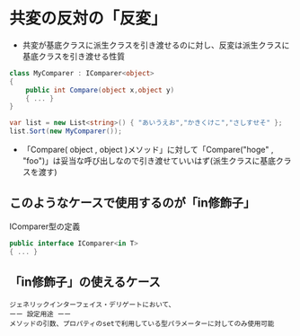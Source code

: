 # 共変の反対の「反変」

-  共変が基底クラスに派生クラスを引き渡せるのに対し、反変は派生クラスに基底クラスを引き渡せる性質

```C#
class MyComparer : IComparer<object>
{
	public int Compare(object x,object y)
	{ ... }
}

var list = new List<string>() { "あいうえお","かきくけこ","さしすせそ" };
list.Sort(new MyComparer());
```

- 「Compare( object , object )メソッド」に対して「Compare("hoge" , "foo")」は妥当な呼び出しなので引き渡せていいはず(派生クラスに基底クラスを渡す)

## このようなケースで使用するのが「in修飾子」

  IComparer型の定義

  ```C#
  public interface IComparer<in T>
  { ... }
  ```

## 「in修飾子」の使えるケース

```
ジェネリックインターフェイス・デリゲートにおいて、
ーー 設定用途 ーー 
メソッドの引数、プロパティのsetで利用している型パラメーターに対してのみ使用可能
```


